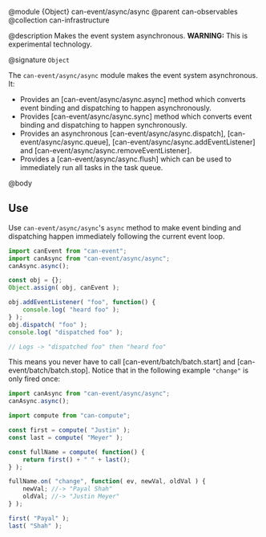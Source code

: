 @module {Object} can-event/async/async
@parent can-observables
@collection can-infrastructure

@description Makes the event system asynchronous. __WARNING:__ This is experimental technology.

@signature `Object`

The `can-event/async/async` module makes the event system asynchronous.  It:

 - Provides an [can-event/async/async.async] method which converts event binding and dispatching to happen asynchronously.
 - Provides [can-event/async/async.sync]  method which converts event binding and dispatching to happen synchronously.
 - Provides an asynchronous [can-event/async/async.dispatch], [can-event/async/async.queue],
  [can-event/async/async.addEventListener] and [can-event/async/async.removeEventListener].
 - Provides a [can-event/async/async.flush] which can be used to immediately run all tasks in the
   task queue.

@body

## Use

Use `can-event/async/async`'s `async` method to make event binding and
dispatching happen immediately following the current event loop.

```js
import canEvent from "can-event";
import canAsync from "can-event/async/async";
canAsync.async();

const obj = {};
Object.assign( obj, canEvent );

obj.addEventListener( "foo", function() {
	console.log( "heard foo" );
} );
obj.dispatch( "foo" );
console.log( "dispatched foo" );

// Logs -> "dispatched foo" then "heard foo"
```

This means you never have to call [can-event/batch/batch.start] and [can-event/batch/batch.stop]. Notice
that in the following example `"change"` is only fired once:

```js
import canAsync from "can-event/async/async";
canAsync.async();

import compute from "can-compute";

const first = compute( "Justin" );
const last = compute( "Meyer" );

const fullName = compute( function() {
	return first() + " " + last();
} );

fullName.on( "change", function( ev, newVal, oldVal ) {
	newVal; //-> "Payal Shah"
	oldVal; //-> "Justin Meyer"
} );

first( "Payal" );
last( "Shah" );
```

